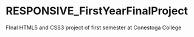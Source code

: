 # RESPONSIVE_FirstYearFinalProject
FInal HTML5 and CSS3 project of first semester at Conestoga College
